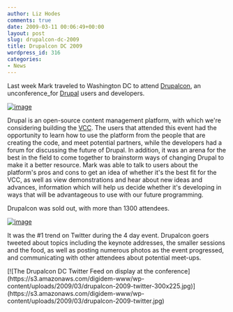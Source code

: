 ```yaml
---
author: Liz Hodes
comments: true
date: 2009-03-11 00:06:49+00:00
layout: post
slug: drupalcon-dc-2009
title: Drupalcon DC 2009
wordpress_id: 316
categories:
- News
---
```


Last week Mark traveled to Washington DC to attend [Drupalcon](http://dc2009.drupalcon.org/), an unconference_for [Drupal](http://drupal.org/) users and developers.

[![image](https://s3.amazonaws.com/digidem-www/wp-content/uploads/2009/03/drupalcon09-300x199.jpg)](https://s3.amazonaws.com/digidem-www/wp-content/uploads/2009/03/drupalcon09.jpg)

Drupal is an open-source content management platform, with which we're considering building the [VCC](http://www.dtwo.org/programming/). The users that attended this event had the opportunity to learn how to use the platform from the people that are creating the code, and meet potential partners, while the developers had a forum for discussing the future of Drupal. In addition, it was an arena for the best in the field to come together to brainstorm ways of changing Drupal to make it a better resource. Mark was able to talk to users about the platform's pros and cons to get an idea of whether it's the best fit for the VCC, as well as view demonstrations and hear about new ideas and advances, information which will help us decide whether it's developing in ways that will be advantageous to use with our future programming.

Drupalcon was sold out, with more than 1300 attendees.

[![image](https://s3.amazonaws.com/digidem-www/wp-content/uploads/2009/03/drupalcon-crowd-300x199.jpg)](https://s3.amazonaws.com/digidem-www/wp-content/uploads/2009/03/drupalcon-crowd.jpg)

It was the #1 trend on Twitter during the 4 day event. Drupalcon goers tweeted about topics including the keynote addresses, the smaller sessions and the food, as well as posting numerous photos as the event progressed, and communicating with other attendees about potential meet-ups.

<caption id="attachment_321" align="aligncenter" width="300" caption="The Drupalcon search field in Twitter on display at the conference.">[![The Drupalcon DC Twitter Feed on display at the conference](https://s3.amazonaws.com/digidem-www/wp-content/uploads/2009/03/drupalcon-2009-twitter-300x225.jpg)](https://s3.amazonaws.com/digidem-www/wp-content/uploads/2009/03/drupalcon-2009-twitter.jpg)</caption>
